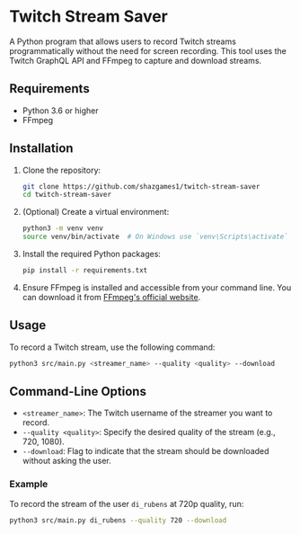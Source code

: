 # Twitch Stream Saver

A Python program that allows users to record Twitch streams programmatically without the need for screen recording. This tool uses the Twitch GraphQL API and FFmpeg to capture and download streams.

## Requirements

- Python 3.6 or higher
- FFmpeg

## Installation

1. Clone the repository:

   ```bash
   git clone https://github.com/shazgames1/twitch-stream-saver
   cd twitch-stream-saver
   ```

2. (Optional) Create a virtual environment:

   ```bash
   python3 -m venv venv
   source venv/bin/activate  # On Windows use `venv\Scripts\activate`
   ```

3. Install the required Python packages:

   ```bash
   pip install -r requirements.txt
   ```

4. Ensure FFmpeg is installed and accessible from your command line. You can download it from [FFmpeg's official website](https://ffmpeg.org/download.html).

## Usage

To record a Twitch stream, use the following command:

```bash
python3 src/main.py <streamer_name> --quality <quality> --download
```

## Command-Line Options

- `<streamer_name>`: The Twitch username of the streamer you want to record.
- `--quality <quality>`: Specify the desired quality of the stream (e.g., 720, 1080).
- `--download`: Flag to indicate that the stream should be downloaded without asking the user.

### Example

To record the stream of the user `di_rubens` at 720p quality, run:

```bash
python3 src/main.py di_rubens --quality 720 --download
```